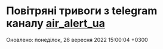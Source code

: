 # Повітряні тривоги з telegram каналу [air_alert_ua](https://t.me/air_alert_ua)

Оновлено:
понеділок, 26 вересня 2022 15:00:04 +0300
